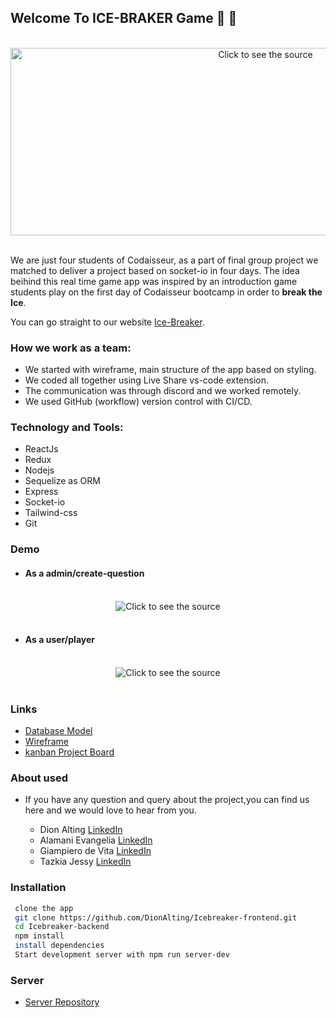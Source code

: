 ## Welcome To ICE-BRAKER Game 🥶 🔨

<div align="center">
	<br>
	<!-- <a href="https://res.cloudinary.com/jessy/image/upload/v1619180195/ice-breaker-image_riyjk5.jpg"> -->
		<img src="https://res.cloudinary.com/jessy/image/upload/v1619180195/ice-breaker-image_riyjk5.jpg" width="800" height="300" alt="Click to see the source">
	</a>
	<br>
</div>

<br/>

We are just four students of Codaisseur, as a part of final group project we matched to deliver a project based on socket-io in four days. The idea beihind this real time game app was inspired by an introduction game students play on the first day of Codaisseur bootcamp in order to **break the Ice**.

You can go straight to our website [Ice-Breaker](https://ice-breaker.netlify.app/).

### How we work as a team:

- We started with wireframe, main structure of the app based on styling.
- We coded all together using Live Share vs-code extension.
- The communication was through discord and we worked remotely.
- We used GitHub (workflow) version control with CI/CD.

### Technology and Tools:

- ReactJs
- Redux
- Nodejs
- Sequelize as ORM
- Express
- Socket-io
- Tailwind-css
- Git

### Demo

- #### As a admin/create-question

<div align="center">
	<br>
		<img src="https://res.cloudinary.com/jessy/image/upload/v1619205204/Peek_2021-04-23_20-54_uxfcxb.gif"  alt="Click to see the source">
	</a>
	<br>
</div>

<br/>

- #### As a user/player

<div align="center">
	<br>
		<img src="https://res.cloudinary.com/jessy/image/upload/v1619204800/Peek_2021-04-23_21-03_dt7twd.gif"  alt="Click to see the source">
	</a>
	<br>
</div>

<br/>

### Links

- [Database Model](https://res.cloudinary.com/jessy/image/upload/v1619177621/ice-breaker-modeldb_uefg3y.png)
- [Wireframe](https://res.cloudinary.com/jessy/image/upload/v1619177621/icee-breaker-wireframe_erf3st.png)
- [kanban Project Board](https://github.com/DionAlting/Icebreaker-frontend/projects/1)

### About used

- If you have any question and query about the project,you can find us here and we would love to hear from you.

  - Dion Alting [LinkedIn](https://www.linkedin.com/in/dion-alting/)
  - Alamani Evangelia [LinkedIn](https://www.linkedin.com/in/evangelia-alamani-487647137/)
  - Giampiero de Vita [LinkedIn](https://www.linkedin.com/in/giampierodevita/)
  - Tazkia Jessy [LinkedIn](https://www.linkedin.com/in/tazkia-jessy-123256108/)

### Installation

```bash
 clone the app
 git clone https://github.com/DionAlting/Icebreaker-frontend.git
 cd Icebreaker-backend
 npm install
 install dependencies
 Start development server with npm run server-dev
```

### Server

- [Server Repository](https://github.com/DionAlting/Icebreaker-backend)
